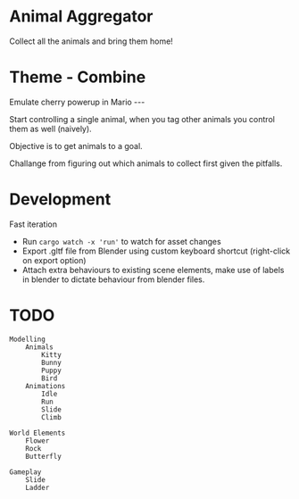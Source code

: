 # Animal Aggregator

Collect all the animals and bring them home!

# Theme - Combine

Emulate cherry powerup in Mario ---

Start controlling a single animal, when you tag other animals you control them as well (naively).

Objective is to get animals to a goal.

Challange from figuring out which animals to collect first given the pitfalls.

# Development

Fast iteration
* Run `cargo watch -x 'run'` to watch for asset changes
* Export .gltf file from Blender using custom keyboard shortcut (right-click on export option)
* Attach extra behaviours to existing scene elements, make use of labels in blender to dictate behaviour from blender files.

# TODO
    Modelling
        Animals
            Kitty
            Bunny
            Puppy
            Bird
        Animations
            Idle
            Run
            Slide
            Climb

    World Elements
        Flower
        Rock
        Butterfly

    Gameplay
        Slide
        Ladder
